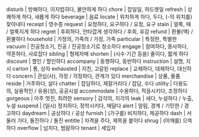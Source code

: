 disturb	| 방해하다, 이지럽히다, 불안하게 하다
chore	| 잡일일, 허드렛일
refresh	| 상쾌하게 하다, 새롭게 하다
beverage	| 음료
locate	| 위치하게 하다, 두다, (-의 위치를) 찾아내다
receipt	| 영수증
request	| 요청하다, 요구하다 / 요청, 요구
stain	| 얼룩, 때 / 얼룩지게 하다
regret	| 후회하다, 안타깝게 생각하다 / 후회, 유감
refund	| 환불(액) / 환불하다
household	| 가정의, 가족의 / 가정, 가족
particular	| 특정한, 특별한
vacuum	| 진공청소기, 진공 / 진공청소기로 청소하다
engage	| 참여하다, 종사하다, 약혼하다, 사로잡다
sibling	| 형제자매
shorten	| (시수·기간 등을) 줄이다, 짧게 하다
discount	| 할인 / 할인하다
accompany	| 동행하다, 동반하다
instruction	| 설명, 지시
carton	| 통, 상자
exhausted	| 지친, 고갈된
replace	| 교체하다, 대체하다, 대신하다
concern	| 관심(사), 걱정 / 걱정하다, 관계가 있다
merchandise	| 상품, 물품
reside	| 거주하다, 살다
chatter	| 잡담하다, 재잘거리다 / 잡담, 수다
utility	| 다용도의, 실용적인 / 유용(성), 공공시설
accommodate	| 수용하다, 적응시키다, 조정하다
gorgeous	| 아주 멋진, 최려한
sensory	| 감각의, 지각의
leak	| 새다, 누설하다 / 누출, 누설
suspend	| (일시) 정지하다, 정학시키다, 매달다
alert	| 알림, 경계 / 기민한 / 경고하다
daydream	| 공상하다 / 공상
furnish	| (가구를) 비치하다, 제공하다
dash	| 서둘러 가다, 돌진하다 / 돌진
entitle	| 자격을 주다, 제목을 붙이다
shrug	| (어깨를) 으쓱하다
overflow	| 넘치다, 범람하다
tenant	| 세입자
